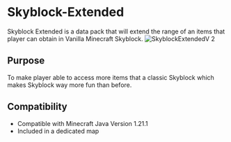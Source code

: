 # Skyblock-Extended
Skyblock Extended is a data pack that will extend the range of an items that player can obtain in Vanilla Minecraft Skyblock.
![SkyblockExtendedV 2](https://github.com/user-attachments/assets/d4aa8172-14d2-47de-be62-ee8c3ba34c10)
## Purpose

To make player able to access more items that a classic Skyblock which makes Skyblock way more fun than before.

## Compatibility

- Compatible with Minecraft Java Version 1.21.1
- Included in a dedicated map

